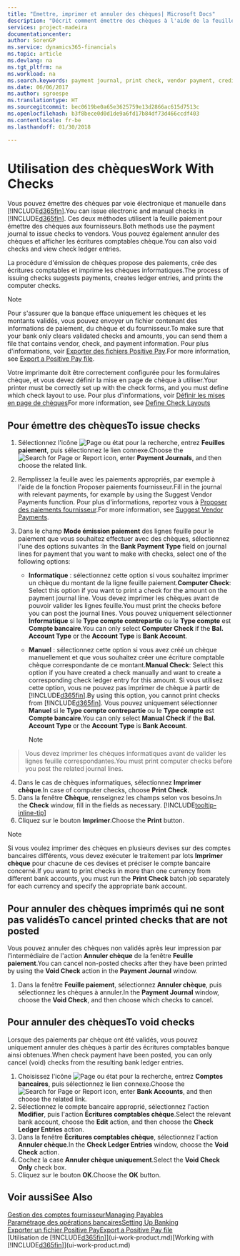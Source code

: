 ```yaml
---
title: "Emettre, imprimer et annuler des chèques| Microsoft Docs"
description: "Décrit comment émettre des chèques à l'aide de la feuille paiement, imprimer des chèques, et annuler ou afficher les écritures comptables chèque dans Finance and Operations, Business edition."
services: project-madeira
documentationcenter: 
author: SorenGP
ms.service: dynamics365-financials
ms.topic: article
ms.devlang: na
ms.tgt_pltfrm: na
ms.workload: na
ms.search.keywords: payment journal, print check, vendor payment, creditor, debt, balance due, AP
ms.date: 06/06/2017
ms.author: sgroespe
ms.translationtype: HT
ms.sourcegitcommit: bec0619be0a65e3625759e13d2866ac615d7513c
ms.openlocfilehash: b3f8bece0d0d1de9a6fd17b84df73d466ccdf403
ms.contentlocale: fr-be
ms.lasthandoff: 01/30/2018

---
```

# <a name="work-with-checks"></a><span data-ttu-id="9131c-103">Utilisation des chèques</span><span class="sxs-lookup"><span data-stu-id="9131c-103">Work With Checks</span></span>
<span data-ttu-id="9131c-104">Vous pouvez émettre des chèques par voie électronique et manuelle dans [!INCLUDE[d365fin](includes/d365fin_md.md)].</span><span class="sxs-lookup"><span data-stu-id="9131c-104">You can issue electronic and manual checks in [!INCLUDE[d365fin](includes/d365fin_md.md)].</span></span> <span data-ttu-id="9131c-105">Ces deux méthodes utilisent la feuille paiement pour émettre des chèques aux fournisseurs.</span><span class="sxs-lookup"><span data-stu-id="9131c-105">Both methods use the payment journal to issue checks to vendors.</span></span> <span data-ttu-id="9131c-106">Vous pouvez également annuler des chèques et afficher les écritures comptables chèque.</span><span class="sxs-lookup"><span data-stu-id="9131c-106">You can also void checks and view check ledger entries.</span></span>

<span data-ttu-id="9131c-107">La procédure d'émission de chèques propose des paiements, crée des écritures comptables et imprime les chèques informatiques.</span><span class="sxs-lookup"><span data-stu-id="9131c-107">The process of issuing checks suggests payments, creates ledger entries, and prints the computer checks.</span></span>

> [!NOTE]  
>   <span data-ttu-id="9131c-108">Pour s'assurer que la banque efface uniquement les chèques et les montants validés, vous pouvez envoyer un fichier contenant des informations de paiement, du chèque et du fournisseur.</span><span class="sxs-lookup"><span data-stu-id="9131c-108">To make sure that your bank only clears validated checks and amounts, you can send them a file that contains vendor, check, and payment information.</span></span> <span data-ttu-id="9131c-109">Pour plus d'informations, voir [Exporter des fichiers Positive Pay](finance-how-positive-pay.md).</span><span class="sxs-lookup"><span data-stu-id="9131c-109">For more information, see [Export a Positive Pay file](finance-how-positive-pay.md).</span></span>

<span data-ttu-id="9131c-110">Votre imprimante doit être correctement configurée pour les formulaires chèque, et vous devez définir la mise en page de chèque à utiliser.</span><span class="sxs-lookup"><span data-stu-id="9131c-110">Your printer must be correctly set up with the check forms, and you must define which check layout to use.</span></span> <span data-ttu-id="9131c-111">Pour plus d'informations, voir [Définir les mises en page de chèques](finance-how-define-check-layouts.md)</span><span class="sxs-lookup"><span data-stu-id="9131c-111">For more information, see [Define Check Layouts](finance-how-define-check-layouts.md)</span></span>

## <a name="to-issue-checks"></a><span data-ttu-id="9131c-112">Pour émettre des chèques</span><span class="sxs-lookup"><span data-stu-id="9131c-112">To issue checks</span></span>
1. <span data-ttu-id="9131c-113">Sélectionnez l'icône ![Page ou état pour la recherche](media/ui-search/search_small.png "Page ou état pour la recherche"), entrez **Feuilles paiement**, puis sélectionnez le lien connexe.</span><span class="sxs-lookup"><span data-stu-id="9131c-113">Choose the ![Search for Page or Report](media/ui-search/search_small.png "Search for Page or Report icon") icon, enter **Payment Journals**, and then choose the related link.</span></span>
2. <span data-ttu-id="9131c-114">Remplissez la feuille avec les paiements appropriés, par exemple à l'aide de la fonction Proposer paiements fournisseur.</span><span class="sxs-lookup"><span data-stu-id="9131c-114">Fill in the journal with relevant payments, for example by using the Suggest Vendor Payments function.</span></span> <span data-ttu-id="9131c-115">Pour plus d'informations, reportez vous à [Proposer des paiements fournisseur](payables-how-suggest-vendor-payments.md).</span><span class="sxs-lookup"><span data-stu-id="9131c-115">For more information, see [Suggest Vendor Payments](payables-how-suggest-vendor-payments.md).</span></span>
3. <span data-ttu-id="9131c-116">Dans le champ **Mode émission paiement** des lignes feuille pour le paiement que vous souhaitez effectuer avec des chèques, sélectionnez l'une des options suivantes :</span><span class="sxs-lookup"><span data-stu-id="9131c-116">In the **Bank Payment Type** field on journal lines for payment that you want to make with checks, select one of the following options:</span></span>

   * <span data-ttu-id="9131c-117">**Informatique** : sélectionnez cette option si vous souhaitez imprimer un chèque du montant de la ligne feuille paiement.</span><span class="sxs-lookup"><span data-stu-id="9131c-117">**Computer Check**: Select this option if you want to print a check for the amount on the payment journal line.</span></span> <span data-ttu-id="9131c-118">Vous devez imprimer les chèques avant de pouvoir valider les lignes feuille.</span><span class="sxs-lookup"><span data-stu-id="9131c-118">You must print the checks before you can post the journal lines.</span></span> <span data-ttu-id="9131c-119">Vous pouvez uniquement sélectionner **Informatique** si le **Type compte contrepartie** ou le **Type compte** est **Compte bancaire**.</span><span class="sxs-lookup"><span data-stu-id="9131c-119">You can only select **Computer Check** if the **Bal. Account Type** or the **Account Type** is **Bank Account**.</span></span>
   * <span data-ttu-id="9131c-120">**Manuel** : sélectionnez cette option si vous avez créé un chèque manuellement et que vous souhaitez créer une écriture comptable chèque correspondante de ce montant.</span><span class="sxs-lookup"><span data-stu-id="9131c-120">**Manual Check**: Select this option if you have created a check manually and want to create a corresponding check ledger entry for this amount.</span></span> <span data-ttu-id="9131c-121">Si vous utilisez cette option, vous ne pouvez pas imprimer de chèque à partir de [!INCLUDE[d365fin](includes/d365fin_md.md)].</span><span class="sxs-lookup"><span data-stu-id="9131c-121">By using this option, you cannot print checks from [!INCLUDE[d365fin](includes/d365fin_md.md)].</span></span> <span data-ttu-id="9131c-122">Vous pouvez uniquement sélectionner **Manuel** si le **Type compte contrepartie** ou le **Type compte** est **Compte bancaire**.</span><span class="sxs-lookup"><span data-stu-id="9131c-122">You can only select **Manual Check** if the **Bal. Account Type** or the **Account Type** is **Bank Account**.</span></span>

     > [!NOTE]  
>   <span data-ttu-id="9131c-123">Vous devez imprimer les chèques informatiques avant de valider les lignes feuille correspondantes.</span><span class="sxs-lookup"><span data-stu-id="9131c-123">You must print computer checks before you post the related journal lines.</span></span>
4. <span data-ttu-id="9131c-124">Dans le cas de chèques informatiques, sélectionnez **Imprimer chèque**.</span><span class="sxs-lookup"><span data-stu-id="9131c-124">In case of computer checks, choose **Print Check**.</span></span>
5. <span data-ttu-id="9131c-125">Dans la fenêtre **Chèque**, renseignez les champs selon vos besoins.</span><span class="sxs-lookup"><span data-stu-id="9131c-125">In the **Check** window, fill in the fields as necessary.</span></span> [!INCLUDE[tooltip-inline-tip](includes/tooltip-inline-tip_md.md)]
6. <span data-ttu-id="9131c-126">Cliquez sur le bouton **Imprimer**.</span><span class="sxs-lookup"><span data-stu-id="9131c-126">Choose the **Print** button.</span></span>

> [!NOTE]  
>   <span data-ttu-id="9131c-127">Si vous voulez imprimer des chèques en plusieurs devises sur des comptes bancaires différents, vous devez exécuter le traitement par lots **Imprimer chèque** pour chacune de ces devises et préciser le compte bancaire concerné.</span><span class="sxs-lookup"><span data-stu-id="9131c-127">If you want to print checks in more than one currency from different bank accounts, you must run the **Print Check** batch job separately for each currency and specify the appropriate bank account.</span></span>

## <a name="to-cancel-printed-checks-that-are-not-posted"></a><span data-ttu-id="9131c-128">Pour annuler des chèques imprimés qui ne sont pas validés</span><span class="sxs-lookup"><span data-stu-id="9131c-128">To cancel printed checks that are not posted</span></span>
<span data-ttu-id="9131c-129">Vous pouvez annuler des chèques non validés après leur impression par l'intermédiaire de l'action **Annuler chèque** de la fenêtre **Feuille paiement**.</span><span class="sxs-lookup"><span data-stu-id="9131c-129">You can cancel non-posted checks after they have been printed by using the **Void Check** action in the **Payment Journal** window.</span></span>

1. <span data-ttu-id="9131c-130">Dans la fenêtre **Feuille paiement**, sélectionnez **Annuler chèque**, puis sélectionnez les chèques à annuler.</span><span class="sxs-lookup"><span data-stu-id="9131c-130">In the **Payment Journal** window, choose the **Void Check**, and then choose which checks to cancel.</span></span>

## <a name="to-void-checks"></a><span data-ttu-id="9131c-131">Pour annuler des chèques</span><span class="sxs-lookup"><span data-stu-id="9131c-131">To void checks</span></span>
<span data-ttu-id="9131c-132">Lorsque des paiements par chèque ont été validés, vous pouvez uniquement annuler des chèques à partir des écritures comptables banque ainsi obtenues.</span><span class="sxs-lookup"><span data-stu-id="9131c-132">When check payment have been posted, you can only cancel (void) checks from the resulting bank ledger entries.</span></span>

1. <span data-ttu-id="9131c-133">Choisissez l'icône ![Page ou état pour la recherche](media/ui-search/search_small.png "icône Page ou état pour la recherche"), entrez **Comptes bancaires**, puis sélectionnez le lien connexe.</span><span class="sxs-lookup"><span data-stu-id="9131c-133">Choose the ![Search for Page or Report](media/ui-search/search_small.png "Search for Page or Report icon") icon, enter **Bank Accounts**, and then choose the related link.</span></span>
2. <span data-ttu-id="9131c-134">Sélectionnez le compte bancaire approprié, sélectionnez l'action **Modifier**, puis l'action **Écritures comptables chèque**.</span><span class="sxs-lookup"><span data-stu-id="9131c-134">Select the relevant bank account, choose the **Edit** action, and then choose the **Check Ledger Entries** action.</span></span>
3. <span data-ttu-id="9131c-135">Dans la fenêtre **Écritures comptables chèque**, sélectionnez l'action **Annuler chèque**.</span><span class="sxs-lookup"><span data-stu-id="9131c-135">In the **Check Ledger Entries** window, choose the **Void Check** action.</span></span>
4. <span data-ttu-id="9131c-136">Cochez la case **Annuler chèque uniquement**.</span><span class="sxs-lookup"><span data-stu-id="9131c-136">Select the **Void Check Only** check box.</span></span>
5. <span data-ttu-id="9131c-137">Cliquez sur le bouton **OK**.</span><span class="sxs-lookup"><span data-stu-id="9131c-137">Choose the **OK** button.</span></span>

## <a name="see-also"></a><span data-ttu-id="9131c-138">Voir aussi</span><span class="sxs-lookup"><span data-stu-id="9131c-138">See Also</span></span>
[<span data-ttu-id="9131c-139">Gestion des comptes fournisseur</span><span class="sxs-lookup"><span data-stu-id="9131c-139">Managing Payables</span></span>](payables-manage-payables.md)  
[<span data-ttu-id="9131c-140">Paramétrage des opérations bancaires</span><span class="sxs-lookup"><span data-stu-id="9131c-140">Setting Up Banking</span></span>](bank-setup-banking.md)  
[<span data-ttu-id="9131c-141">Exporter un fichier Positive Pay</span><span class="sxs-lookup"><span data-stu-id="9131c-141">Export a Positive Pay file</span></span>](finance-how-positive-pay.md)  
<span data-ttu-id="9131c-142">[Utilisation de [!INCLUDE[d365fin](includes/d365fin_md.md)]](ui-work-product.md)</span><span class="sxs-lookup"><span data-stu-id="9131c-142">[Working with [!INCLUDE[d365fin](includes/d365fin_md.md)]](ui-work-product.md)</span></span>  

